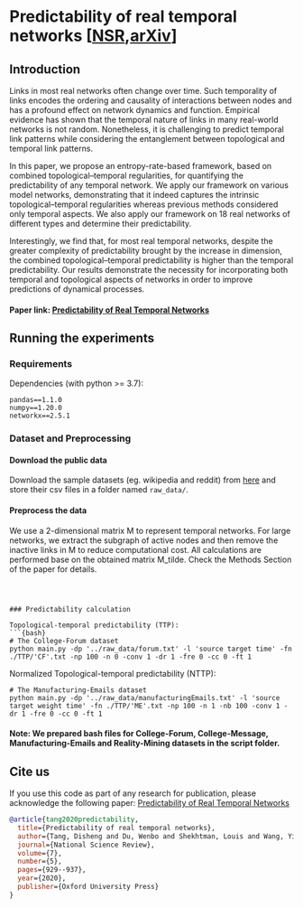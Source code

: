 # Predictability of real temporal networks [[NSR](https://doi.org/10.1093/nsr/nwaa015),[arXiv](https://arxiv.org/abs/2007.04828)] 




## Introduction

Links in most real networks often change over time. Such temporality of links encodes the ordering and causality of interactions between nodes and has a profound effect on network dynamics and function. Empirical evidence has shown that the temporal nature of links in many real-world networks is not random. Nonetheless, it is challenging to predict temporal link patterns while considering the entanglement between topological and temporal link patterns. 

In this paper, we propose an entropy-rate-based framework, based on combined topological–temporal regularities, for quantifying the predictability of any temporal network. We apply our framework on various model networks, demonstrating that it indeed captures the intrinsic topological–temporal regularities whereas previous methods considered only temporal aspects. We also apply our framework on 18 real networks of different types and determine their predictability. 

Interestingly, we find that, for most real temporal networks, despite the greater complexity of predictability brought by the increase in dimension, the combined topological–temporal predictability is higher than the temporal predictability. Our results demonstrate the necessity for incorporating both temporal and topological aspects of networks in order to improve predictions of dynamical processes.


#### Paper link: [Predictability of Real Temporal Networks](https://doi.org/10.1093/nsr/nwaa015)


## Running the experiments

### Requirements

Dependencies (with python >= 3.7):

```{bash}
pandas==1.1.0
numpy==1.20.0
networkx==2.5.1
```

### Dataset and Preprocessing

#### Download the public data
Download the sample datasets (eg. wikipedia and reddit) from
[here](http://snap.stanford.edu/jodie/) and store their csv files in a folder named
```raw_data/```.

#### Preprocess the data
We use a 2-dimensional matrix M to represent temporal networks. For large networks, we extract the subgraph of active nodes and then remove the inactive links in M to reduce computational cost. All calculations are performed base on the obtained matrix M_tilde. Check the Methods Section of the paper for details.
```



### Predictability calculation

Topological-temporal predictability (TTP):
```{bash}
# The College-Forum dataset
python main.py -dp '../raw_data/forum.txt' -l 'source target time' -fn ./TTP/'CF'.txt -np 100 -n 0 -conv 1 -dr 1 -fre 0 -cc 0 -ft 1
```

Normalized Topological-temporal predictability (NTTP):
```{bash}
# The Manufacturing-Emails dataset
python main.py -dp '../raw_data/manufacturingEmails.txt' -l 'source target weight time' -fn ./TTP/'ME'.txt -np 100 -n 1 -nb 100 -conv 1 -dr 1 -fre 0 -cc 0 -ft 1
```

#### Note: We prepared bash files for College-Forum, College-Message, Manufacturing-Emails and Reality-Mining datasets in the script folder.


## Cite us
If you use this code as part of any research for publication, please acknowledge the following paper:
[Predictability of Real Temporal Networks](https://doi.org/10.1093/nsr/nwaa015)

```bibtex
@article{tang2020predictability,
  title={Predictability of real temporal networks},
  author={Tang, Disheng and Du, Wenbo and Shekhtman, Louis and Wang, Yijie and Havlin, Shlomo and Cao, Xianbin and Yan, Gang},
  journal={National Science Review},
  volume={7},
  number={5},
  pages={929--937},
  year={2020},
  publisher={Oxford University Press}
}
```


